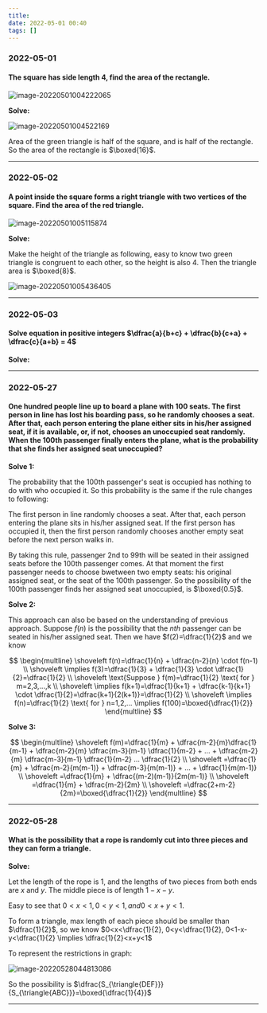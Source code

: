 ```yaml
---
title:
date: 2022-05-01 00:40
tags: []
---
```


### 2022-05-01

#### The square has side length $4$, find the area of the rectangle.

![image-20220501004222065](/assets/images/2022-05/image-20220501004222065.png)

**Solve:**

![image-20220501004522169](/assets/images/2022-05/image-20220501004522169.png)

Area of the green triangle is half of the square, and is half of the rectangle. So the area of the rectangle is $\boxed{16}$.

---

### 2022-05-02

#### A point inside the square forms a right triangle with two vertices of the square. Find the area of the red triangle.

![image-20220501005115874](/assets/images/2022-05/image-20220501005115874.png)

**Solve:**

Make the height of the triangle as following, easy to know two green triangle is congruent to each other, so the height is also $4$. Then the triangle area is $\boxed{8}$.

![image-20220501005436405](/assets/images/2022-05/image-20220501005436405.png)

---

### 2022-05-03

#### Solve equation in positive integers $\dfrac{a}{b+c} + \dfrac{b}{c+a} + \dfrac{c}{a+b} = 4$

**Solve:**

---

### 2022-05-27

#### One hundred people line up to board a plane with 100 seats. The first person in line has lost his boarding pass, so he randomly chooses a seat. After that, each person entering the plane either sits in his/her assigned seat, if it is available, or, if not, chooses an unoccupied seat randomly. When the 100th passenger finally enters the plane, what is the probability that she finds her assigned seat unoccupied?

**Solve 1:**

The probability that the 100th passenger's seat is occupied has nothing to do with who occupied it. So this probability is the same if the rule changes to following:

The first person in line randomly chooses a seat. After that, each person entering the plane sits in his/her assigned seat. If the first person has occupied it, then the first person randomly chooses another empty seat before the next person walks in.

By taking this rule, passenger 2nd to 99th will be seated in their assigned seats before the 100th passenger comes. At that moment the first passenger needs to choose bwetween two empty seats: his original assigned seat, or the seat of the 100th passenger. So the possibility of the 100th passenger finds her assigned seat unoccupied, is $\boxed{0.5}$.

**Solve 2:**

This approach can also be based on the understanding of previous approach. Suppose $f(n)$ is the possibility that the $nth$ passenger can be seated in his/her assigned seat. Then we have $f(2)=\dfrac{1}{2}$ and we know

$$
\begin{multline}
\shoveleft f(n)=\dfrac{1}{n} + \dfrac{n-2}{n} \cdot f(n-1) \\
\shoveleft \implies f(3)=\dfrac{1}{3} + \dfrac{1}{3} \cdot \dfrac{1}{2}=\dfrac{1}{2} \\
\shoveleft \text{Suppose } f(m)=\dfrac{1}{2} \text{ for } m=2,3,...,k \\
\shoveleft \implies f(k+1)=\dfrac{1}{k+1} + \dfrac{k-1}{k+1} \cdot \dfrac{1}{2}=\dfrac{k+1}{2(k+1)}=\dfrac{1}{2} \\
\shoveleft \implies f(n)=\dfrac{1}{2} \text{ for } n=1,2,... \implies f(100)=\boxed{\dfrac{1}{2}}
\end{multline}
$$

**Solve 3:**

$$
\begin{multline}
\shoveleft f(m)=\dfrac{1}{m} + \dfrac{m-2}{m}\dfrac{1}{m-1} + \dfrac{m-2}{m} \dfrac{m-3}{m-1} \dfrac{1}{m-2} + ... + \dfrac{m-2}{m} \dfrac{m-3}{m-1} \dfrac{1}{m-2} ... \dfrac{1}{2} \\
\shoveleft =\dfrac{1}{m} + \dfrac{m-2}{m(m-1)} + \dfrac{m-3}{m(m-1)} + ... + \dfrac{1}{m(m-1)} \\
\shoveleft =\dfrac{1}{m} + \dfrac{(m-2)(m-1)}{2m(m-1)} \\
\shoveleft =\dfrac{1}{m} + \dfrac{m-2}{2m} \\
\shoveleft =\dfrac{2+m-2}{2m}=\boxed{\dfrac{1}{2}}
\end{multline}
$$

---

### 2022-05-28

#### What is the possibility that a rope is randomly cut into three pieces and they can form a triangle.

**Solve:**

Let the length of the rope is $1$, and the lengths of two pieces from both ends are $x$ and $y$. The middle piece is of length $1-x-y$.

Easy to see that $0<x<1, 0<y<1, and 0<x+y<1$.

To form a triangle, max length of each piece should be smaller than $\dfrac{1}{2}$, so we know $0<x<\dfrac{1}{2}, 0<y<\dfrac{1}{2}, 0<1-x-y<\dfrac{1}{2} \implies \dfrac{1}{2}<x+y<1$

To represent the restrictions in graph:

![image-20220528044813086](/assets/images/2022-05/image-20220528044813086.png)

So the possibility is $\dfrac{S_{\triangle{DEF}}}{S_{\triangle{ABC}}}=\boxed{\dfrac{1}{4}}$

---

